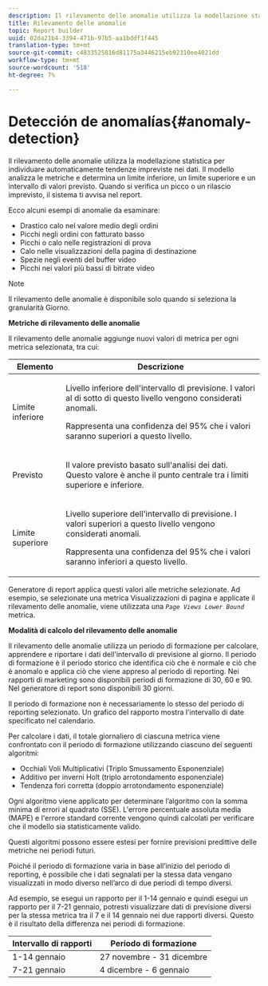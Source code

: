 ```yaml
---
description: Il rilevamento delle anomalie utilizza la modellazione statistica per individuare automaticamente tendenze impreviste nei dati. Il modello analizza le metriche e determina un limite inferiore, un limite superiore e un intervallo di valori previsto. Quando si verifica un picco o un rilascio imprevisto, il sistema ti avvisa nel report.
title: Rilevamento delle anomalie
topic: Report builder
uuid: 02da21b4-3394-471b-97b5-aa1bddf1f445
translation-type: tm+mt
source-git-commit: c4833525816d81175a3446215eb92310ee4021dd
workflow-type: tm+mt
source-wordcount: '518'
ht-degree: 7%

---
```



# Detección de anomalías{#anomaly-detection}

Il rilevamento delle anomalie utilizza la modellazione statistica per individuare automaticamente tendenze impreviste nei dati. Il modello analizza le metriche e determina un limite inferiore, un limite superiore e un intervallo di valori previsto. Quando si verifica un picco o un rilascio imprevisto, il sistema ti avvisa nel report.

Ecco alcuni esempi di anomalie da esaminare:

* Drastico calo nel valore medio degli ordini
* Picchi negli ordini con fatturato basso
* Picchi o calo nelle registrazioni di prova
* Calo nelle visualizzazioni della pagina di destinazione
* Spezie negli eventi del buffer video
* Picchi nei valori più bassi di bitrate video

>[!NOTE]
>
>Il rilevamento delle anomalie è disponibile solo quando si seleziona la granularità Giorno.

<p class="head"> <b>Metriche di rilevamento delle anomalie</b> </p>

Il rilevamento delle anomalie aggiunge nuovi valori di metrica per ogni metrica selezionata, tra cui:

<table id="table_BF75FC874634498DB6632C12CBD8D533"> 
 <thead> 
  <tr> 
   <th colname="col1" class="entry"> Elemento </th> 
   <th colname="col2" class="entry"> Descrizione </th> 
  </tr> 
 </thead>
 <tbody> 
  <tr> 
   <td colname="col1"> Limite inferiore </td> 
   <td colname="col2"> <p>Livello inferiore dell'intervallo di previsione. I valori al di sotto di questo livello vengono considerati anomali. </p> <p>Rappresenta una confidenza del 95% che i valori saranno superiori a questo livello. </p> </td> 
  </tr> 
  <tr> 
   <td colname="col1"> Previsto </td> 
   <td colname="col2"> <p>Il valore previsto basato sull'analisi dei dati. Questo valore è anche il punto centrale tra i limiti superiore e inferiore. </p> </td> 
  </tr> 
  <tr> 
   <td colname="col1"> Limite superiore </td> 
   <td colname="col2"> <p>Livello superiore dell'intervallo di previsione. I valori superiori a questo livello vengono considerati anomali. </p> <p>Rappresenta una confidenza del 95% che i valori saranno inferiori a questo livello. </p> </td> 
  </tr> 
 </tbody> 
</table>

Generatore di report applica questi valori alle metriche selezionate. Ad esempio, se selezionate una metrica Visualizzazioni di pagina e applicate il rilevamento delle anomalie, viene utilizzata una *`Page Views Lower Bound`* metrica.

**Modalità di calcolo del rilevamento delle anomalie**

Il rilevamento delle anomalie utilizza un periodo di formazione per calcolare, apprendere e riportare i dati dell&#39;intervallo di previsione al giorno. Il periodo di formazione è il periodo storico che identifica ciò che è normale e ciò che è anomalo e applica ciò che viene appreso al periodo di reporting. Nei rapporti di marketing sono disponibili periodi di formazione di 30, 60 e 90. Nel generatore di report sono disponibili 30 giorni.

Il periodo di formazione non è necessariamente lo stesso del periodo di reporting selezionato. Un grafico del rapporto mostra l&#39;intervallo di date specificato nel calendario.

Per calcolare i dati, il totale giornaliero di ciascuna metrica viene confrontato con il periodo di formazione utilizzando ciascuno dei seguenti algoritmi:

* Occhiali Voli Multiplicativi (Triplo Smussamento Esponenziale)
* Additivo per inverni Holt (triplo arrotondamento esponenziale)
* Tendenza fori corretta (doppio arrotondamento esponenziale)

Ogni algoritmo viene applicato per determinare l’algoritmo con la somma minima di errori al quadrato (SSE). L&#39;errore percentuale assoluta media (MAPE) e l&#39;errore standard corrente vengono quindi calcolati per verificare che il modello sia statisticamente valido.

Questi algoritmi possono essere estesi per fornire previsioni predittive delle metriche nei periodi futuri.

Poiché il periodo di formazione varia in base all’inizio del periodo di reporting, è possibile che i dati segnalati per la stessa data vengano visualizzati in modo diverso nell’arco di due periodi di tempo diversi.

Ad esempio, se esegui un rapporto per il 1-14 gennaio e quindi esegui un rapporto per il 7-21 gennaio, potresti visualizzare dati di previsione diversi per la stessa metrica tra il 7 e il 14 gennaio nei due rapporti diversi. Questo è il risultato della differenza nei periodi di formazione.

| Intervallo di rapporti | Periodo di formazione |
|--- |--- |
| 1-14 gennaio | 27 novembre - 31 dicembre |
| 7-21 gennaio | 4 dicembre - 6 gennaio |
